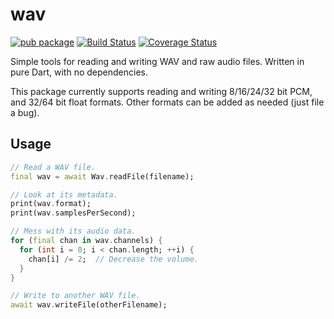 # wav

[![pub package](https://img.shields.io/pub/v/wav.svg)](https://pub.dev/packages/wav)
[![Build Status](https://github.com/liamappelbe/wav/workflows/CI/badge.svg)](https://github.com/liamappelbe/wav/actions?query=workflow%3ACI+branch%3Amain)
[![Coverage Status](https://coveralls.io/repos/github/liamappelbe/wav/badge.svg?branch=main)](https://coveralls.io/github/liamappelbe/wav?branch=main)

Simple tools for reading and writing WAV and raw audio files. Written in pure
Dart, with no dependencies.

This package currently supports reading and writing 8/16/24/32 bit PCM, and
32/64 bit float formats. Other formats can be added as needed (just file a bug).

## Usage

```dart
// Read a WAV file.
final wav = await Wav.readFile(filename);

// Look at its metadata.
print(wav.format);
print(wav.samplesPerSecond);

// Mess with its audio data.
for (final chan in wav.channels) {
  for (int i = 0; i < chan.length; ++i) {
    chan[i] /= 2;  // Decrease the volume.
  }
}

// Write to another WAV file.
await wav.writeFile(otherFilename);
```
